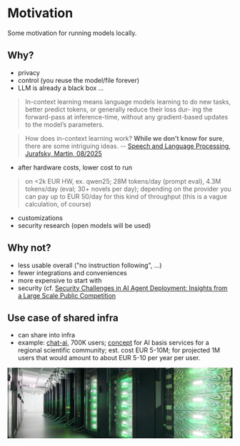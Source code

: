 # Motivation

Some motivation for running models locally.

## Why?

* privacy
* control (you reuse the model/file forever)
* LLM is already a black box ...

> In-context learning means language models learning to do new tasks, better
> predict tokens, or generally reduce their loss dur- ing the forward-pass at
> inference-time, without any gradient-based updates to the model’s parameters.

> How does in-context learning work? **While we don’t know for sure**, there
> are some intriguing ideas. -- [Speech and Language Processing, Jurafsky,
> Martin, 08/2025](https://web.stanford.edu/~jurafsky/slp3/ed3book_aug25.pdf)

* after hardware costs, lower cost to run

> on <2k EUR HW, ex. qwen25; 28M tokens/day (prompt eval), 4.3M tokens/day
> (eval; 30+ novels per day); depending on the provider you can pay up to EUR
> 50/day for this kind of throughput (this is a vague calculation, of course)

* customizations
* security research (open models will be used)

## Why not?

* less usable overall ("no instruction following", ...)
* fewer integrations and conveniences
* more expensive to start with
* security (cf. [Security Challenges in AI Agent Deployment: Insights from a
  Large Scale Public Competition](https://arxiv.org/pdf/2507.20526)


## Use case of shared infra

* can share into infra
* example: [chat-ai](https://github.com/gwdg/chat-ai), 700K users;
  [concept](https://kisski.gwdg.de/dok/grundversorgung.pdf) for AI basis
services for a regional scientific community; est. cost EUR 5-10M; for
projected 1M users that would amount to about EUR 5-10 per year per user.

![](/static/header_hu_21bbca9802774865.webp)
